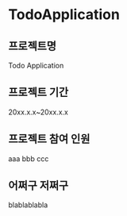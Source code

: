 # TodoApplication

## 프로젝트명
Todo Application

## 프로젝트 기간
20xx.x.x~20xx.x.x

## 프로젝트 참여 인원
aaa
bbb
ccc

## 어쩌구 저쩌구
blablablabla
